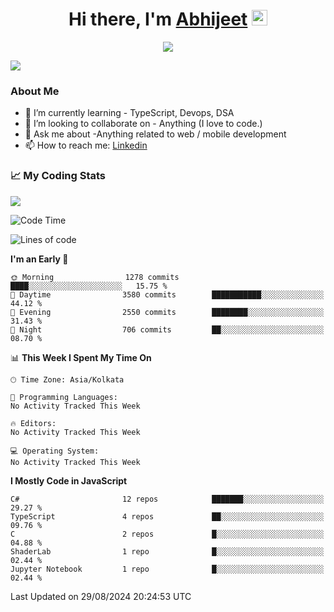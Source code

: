 <div align="center">
   <h1>Hi there, I'm <a href="">Abhijeet</a> <img src="https://media.giphy.com/media/hvRJCLFzcasrR4ia7z/giphy.gif" width="25px"> </h1>
   
   
   <img src="https://pronoun.cyou/x/y?subject=He&object=Him&height=20"> 
</div>

![](https://komarev.com/ghpvc/?username=abhijeetsingh-22)

<h3>About Me </h3>

<!-- - 🔭 I’m currently working on - My engineering Capstone Project -->
- 🌱 I’m currently learning - TypeScript, Devops, DSA
- 👯 I’m looking to collaborate on - Anything (I love to code.)
- 💬 Ask me about -Anything related to web / mobile development
- 📫 How to reach me: [Linkedin](https://www.linkedin.com/in/amabhijeet/)

### &#128200; My Coding Stats

<img align="center" src="https://github-readme-stats.vercel.app/api?username=abhijeetsingh-22&count_private=true&show_icons=true&theme=default&hide=stars" />

<!--START_SECTION:waka-->
![Code Time](http://img.shields.io/badge/Code%20Time-463%20hrs%2033%20mins-blue)

![Lines of code](https://img.shields.io/badge/From%20Hello%20World%20I%27ve%20Written-76.0%20million%20lines%20of%20code-blue)

**I'm an Early 🐤** 

```text
🌞 Morning                1278 commits        ████░░░░░░░░░░░░░░░░░░░░░   15.75 % 
🌆 Daytime                3580 commits        ███████████░░░░░░░░░░░░░░   44.12 % 
🌃 Evening                2550 commits        ████████░░░░░░░░░░░░░░░░░   31.43 % 
🌙 Night                  706 commits         ██░░░░░░░░░░░░░░░░░░░░░░░   08.70 % 
```


📊 **This Week I Spent My Time On** 

```text
🕑︎ Time Zone: Asia/Kolkata

💬 Programming Languages: 
No Activity Tracked This Week

🔥 Editors: 
No Activity Tracked This Week

💻 Operating System: 
No Activity Tracked This Week
```

**I Mostly Code in JavaScript** 

```text
C#                       12 repos            ███████░░░░░░░░░░░░░░░░░░   29.27 % 
TypeScript               4 repos             ██░░░░░░░░░░░░░░░░░░░░░░░   09.76 % 
C                        2 repos             █░░░░░░░░░░░░░░░░░░░░░░░░   04.88 % 
ShaderLab                1 repo              █░░░░░░░░░░░░░░░░░░░░░░░░   02.44 % 
Jupyter Notebook         1 repo              █░░░░░░░░░░░░░░░░░░░░░░░░   02.44 % 
```




 Last Updated on 29/08/2024 20:24:53 UTC
<!--END_SECTION:waka-->
